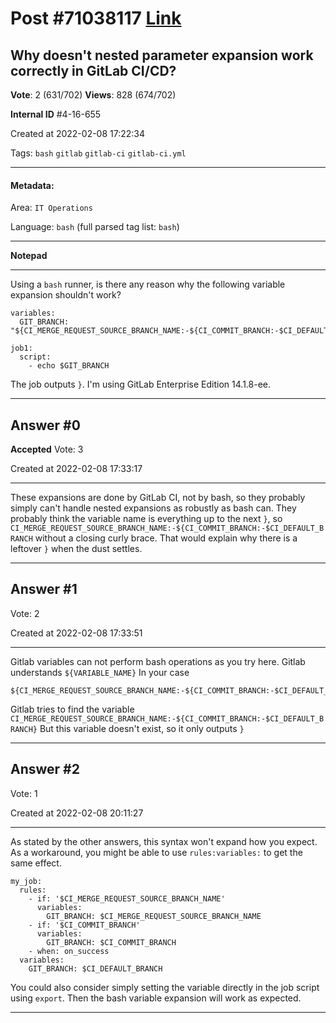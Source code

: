 
# Post \#71038117 [Link](https://stackoverflow.com/questions/71038117/)

## Why doesn't nested parameter expansion work correctly in GitLab CI/CD?

**Vote**: 2 (631/702) **Views**: 828 (674/702) 

**Internal ID** \#4-16-655

Created at 2022-02-08 17:22:34

Tags: `bash` `gitlab` `gitlab-ci` `gitlab-ci.yml`

----------

#### Metadata:

Area: `IT Operations`

Language: `bash` (full parsed tag list: `bash`)

----------

**Notepad**


----------

Using a `bash` runner, is there any reason why the following variable expansion shouldn't work?
```
variables:
  GIT_BRANCH: "${CI_MERGE_REQUEST_SOURCE_BRANCH_NAME:-${CI_COMMIT_BRANCH:-$CI_DEFAULT_BRANCH}}"

job1:
  script:
    - echo $GIT_BRANCH
```

The job outputs `}`.
I'm using GitLab Enterprise Edition 14.1.8-ee.


----------
        
## Answer \#0

**Accepted** Vote: 3

Created at 2022-02-08 17:33:17

------------

These expansions are done by GitLab CI, not by bash, so they probably simply can't handle nested expansions as robustly as bash can.
They probably think the variable name is everything up to the next `}`, so `CI_MERGE_REQUEST_SOURCE_BRANCH_NAME:-${CI_COMMIT_BRANCH:-$CI_DEFAULT_BRANCH` without a closing curly brace. That would explain why there is a leftover `}` when the dust settles.


------------
    
    
## Answer \#1

 Vote: 2

Created at 2022-02-08 17:33:51

------------

Gitlab variables can not perform bash operations as you try here.
Gitlab understands `${VARIABLE_NAME}`
In your case
```
${CI_MERGE_REQUEST_SOURCE_BRANCH_NAME:-${CI_COMMIT_BRANCH:-$CI_DEFAULT_BRANCH}}
```

Gitlab tries to find the variable `CI_MERGE_REQUEST_SOURCE_BRANCH_NAME:-${CI_COMMIT_BRANCH:-$CI_DEFAULT_BRANCH}`
But this variable doesn't exist, so it only outputs `}`


------------
    
    
## Answer \#2

 Vote: 1

Created at 2022-02-08 20:11:27

------------

As stated by the other answers, this syntax won't expand how you expect. As a workaround, you might be able to use `rules:variables:` to get the same effect.
```
my_job:
  rules:
    - if: '$CI_MERGE_REQUEST_SOURCE_BRANCH_NAME'
      variables:
        GIT_BRANCH: $CI_MERGE_REQUEST_SOURCE_BRANCH_NAME
    - if: '$CI_COMMIT_BRANCH'
      variables:
        GIT_BRANCH: $CI_COMMIT_BRANCH
    - when: on_success
  variables:
    GIT_BRANCH: $CI_DEFAULT_BRANCH
```

You could also consider simply setting the variable directly in the job script using `export`. Then the bash variable expansion will work as expected.


------------
    
    